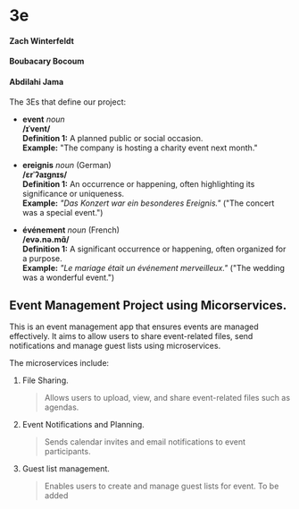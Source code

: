 # 3e

#### Zach Winterfeldt

#### Boubacary Bocoum

#### Abdilahi Jama

The 3Es that define our project:

- **event** _noun_  
  **/ɪˈvent/**  
  **Definition 1:** A planned public or social occasion.  
  **Example:** "The company is hosting a charity event next month."
- **ereignis** _noun_ (German)  
  **/ɛrˈʔaɪɡnɪs/**  
  **Definition 1:** An occurrence or happening, often highlighting its significance or uniqueness.  
  **Example:** _"Das Konzert war ein besonderes Ereignis."_ ("The concert was a special event.")

- **événement** _noun_ (French)  
  **/evə.nə.mɑ̃/**  
  **Definition 1:** A significant occurrence or happening, often organized for a purpose.  
  **Example:** _"Le mariage était un événement merveilleux."_ ("The wedding was a wonderful event.")

## Event Management Project using Micorservices.

This is an event management app that ensures events are managed effectively. It aims to allow users to share event-related files, send notifications and manage guest lists using microservices.

The microservices include:

1. File Sharing.
   > Allows users to upload, view, and share event-related files such as agendas.
2. Event Notifications and Planning.
   > Sends calendar invites and email notifications to event participants.
3. Guest list management.
   > Enables users to create and manage guest lists for event.
   > To be added
